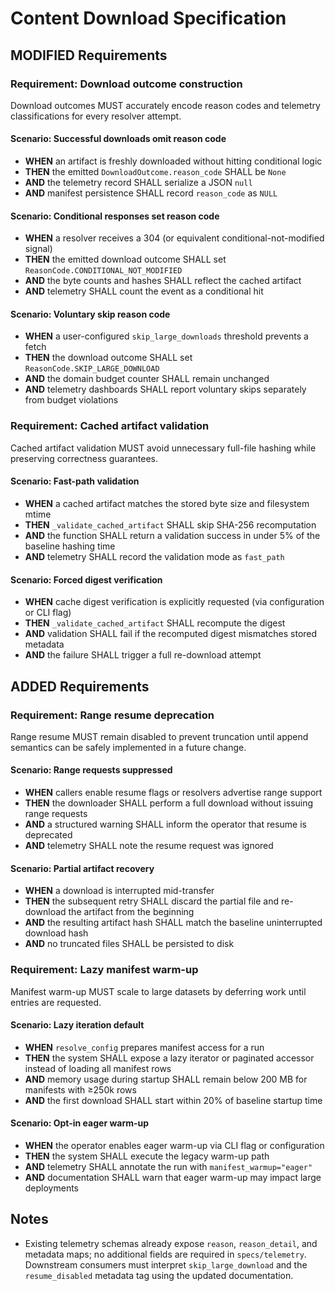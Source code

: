 # Content Download Specification

## MODIFIED Requirements

### Requirement: Download outcome construction
Download outcomes MUST accurately encode reason codes and telemetry classifications for every resolver attempt.

#### Scenario: Successful downloads omit reason code
- **WHEN** an artifact is freshly downloaded without hitting conditional logic
- **THEN** the emitted `DownloadOutcome.reason_code` SHALL be `None`
- **AND** the telemetry record SHALL serialize a JSON `null`
- **AND** manifest persistence SHALL record `reason_code` as `NULL`

#### Scenario: Conditional responses set reason code
- **WHEN** a resolver receives a 304 (or equivalent conditional-not-modified signal)
- **THEN** the emitted download outcome SHALL set `ReasonCode.CONDITIONAL_NOT_MODIFIED`
- **AND** the byte counts and hashes SHALL reflect the cached artifact
- **AND** telemetry SHALL count the event as a conditional hit

#### Scenario: Voluntary skip reason code
- **WHEN** a user-configured `skip_large_downloads` threshold prevents a fetch
- **THEN** the download outcome SHALL set `ReasonCode.SKIP_LARGE_DOWNLOAD`
- **AND** the domain budget counter SHALL remain unchanged
- **AND** telemetry dashboards SHALL report voluntary skips separately from budget violations

### Requirement: Cached artifact validation
Cached artifact validation MUST avoid unnecessary full-file hashing while preserving correctness guarantees.

#### Scenario: Fast-path validation
- **WHEN** a cached artifact matches the stored byte size and filesystem mtime
- **THEN** `_validate_cached_artifact` SHALL skip SHA-256 recomputation
- **AND** the function SHALL return a validation success in under 5% of the baseline hashing time
- **AND** telemetry SHALL record the validation mode as `fast_path`

#### Scenario: Forced digest verification
- **WHEN** cache digest verification is explicitly requested (via configuration or CLI flag)
- **THEN** `_validate_cached_artifact` SHALL recompute the digest
- **AND** validation SHALL fail if the recomputed digest mismatches stored metadata
- **AND** the failure SHALL trigger a full re-download attempt

## ADDED Requirements

### Requirement: Range resume deprecation
Range resume MUST remain disabled to prevent truncation until append semantics can be safely implemented in a future change.

#### Scenario: Range requests suppressed
- **WHEN** callers enable resume flags or resolvers advertise range support
- **THEN** the downloader SHALL perform a full download without issuing range requests
- **AND** a structured warning SHALL inform the operator that resume is deprecated
- **AND** telemetry SHALL note the resume request was ignored

#### Scenario: Partial artifact recovery
- **WHEN** a download is interrupted mid-transfer
- **THEN** the subsequent retry SHALL discard the partial file and re-download the artifact from the beginning
- **AND** the resulting artifact hash SHALL match the baseline uninterrupted download hash
- **AND** no truncated files SHALL be persisted to disk

### Requirement: Lazy manifest warm-up
Manifest warm-up MUST scale to large datasets by deferring work until entries are requested.

#### Scenario: Lazy iteration default
- **WHEN** `resolve_config` prepares manifest access for a run
- **THEN** the system SHALL expose a lazy iterator or paginated accessor instead of loading all manifest rows
- **AND** memory usage during startup SHALL remain below 200 MB for manifests with ≥250k rows
- **AND** the first download SHALL start within 20% of baseline startup time

#### Scenario: Opt-in eager warm-up
- **WHEN** the operator enables eager warm-up via CLI flag or configuration
- **THEN** the system SHALL execute the legacy warm-up path
- **AND** telemetry SHALL annotate the run with `manifest_warmup="eager"`
- **AND** documentation SHALL warn that eager warm-up may impact large deployments

## Notes

- Existing telemetry schemas already expose `reason`, `reason_detail`, and metadata maps; no additional fields are required in `specs/telemetry`. Downstream consumers must interpret `skip_large_download` and the `resume_disabled` metadata tag using the updated documentation.
